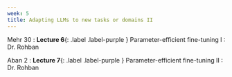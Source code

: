 ```yaml
---
week: 5
title: Adapting LLMs to new tasks or domains II
---
```


Mehr 30
: **Lecture 6**{: .label .label-purple } Parameter-efficient fine-tuning I
  : Dr. Rohban

Aban 2
: **Lecture 7**{: .label .label-purple } Parameter-efficient fine-tuning II
  : Dr. Rohban

